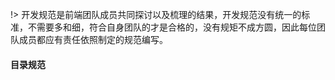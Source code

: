 !> 开发规范是前端团队成员共同探讨以及梳理的结果，开发规范没有统一的标准，不需要多和细，符合自身团队的才是合格的，没有规矩不成方圆，因此每位团队成员都应有责任依照制定的规范编写。

#### 目录规范